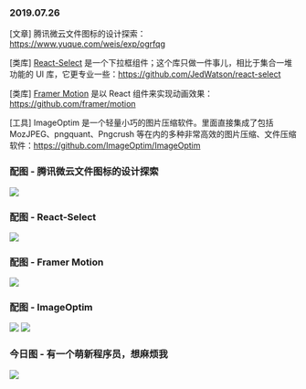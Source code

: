 ### 2019.07.26

[文章] 腾讯微云文件图标的设计探索：<https://www.yuque.com/weis/exp/ogrfqg>

[类库] [React-Select](https://react-select.com/home) 是一个下拉框组件；这个库只做一件事儿，相比于集合一堆功能的 UI 库，它更专业一些：<https://github.com/JedWatson/react-select>

[类库] [Framer Motion](https://framer.com/motion) 是以 React 组件来实现动画效果：<https://github.com/framer/motion>

[工具] ImageOptim 是一个轻量小巧的图片压缩软件。里面直接集成了包括 MozJPEG、pngquant、Pngcrush 等在内的多种非常高效的图片压缩、文件压缩软件：<https://github.com/ImageOptim/ImageOptim>

### 配图 - 腾讯微云文件图标的设计探索
![](https://cdn.nlark.com/yuque/0/2019/png/153571/1554187409761-d0be94cc-e927-4d8b-afc1-f3383ee55b3d.png?x-oss-process=image/resize,w_1492)

### 配图 - React-Select
![](http://qn.40zhe.com/7E84E3FF-B348-4EF2-B0F7-ACC3F216B4E0.png)

### 配图 - Framer Motion
![](http://qn.40zhe.com/1564123991749.jpg)

### 配图 - ImageOptim
![](https://cdn.sspai.com/2019/07/18/0b145a55e11936e0a80780ed14e211c2.png?imageView2/2/w/1120/q/90/interlace/1/ignore-error/1)
![](https://cdn.sspai.com/2019/07/18/758a86bd7ca785fc4d8673025d9f7839.png?imageView2/2/w/1120/q/90/interlace/1/ignore-error/1)

### 今日图 - 有一个萌新程序员，想麻烦我
![](http://qn.40zhe.com/16c2beaae0005696)
